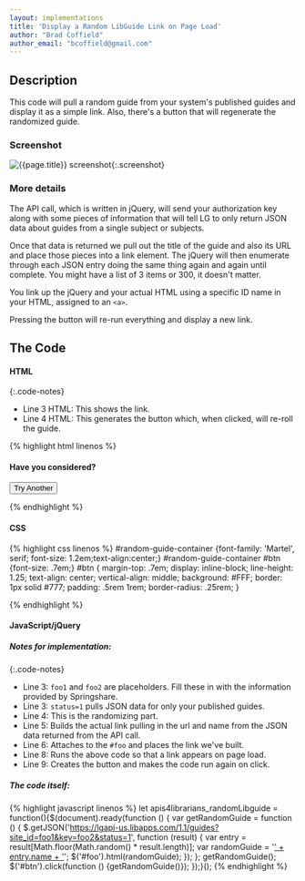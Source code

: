 ```yaml
---
layout: implementations
title: 'Display a Random LibGuide Link on Page Load'
author: "Brad Coffield"
author_email: "bcoffield@gmail.com"
---
```


## Description
        
This code will pull a random guide from your system's published guides and display it as a simple link. Also, there's a button that will regenerate the randomized guide.

### Screenshot

![{{page.title}} screenshot]({{site.baseurl}}/assets/{{page.title}}-screenshot.jpg){:.screenshot}

       
### More details
The API call, which is written in jQuery, will send your authorization key along with some pieces of information that will tell LG to only return JSON data about guides from a single subject or subjects.
        
Once that data is returned we pull out the title of the guide and also its URL and place those pieces into a link element. The jQuery will then enumerate through each JSON entry doing the same thing again and again until complete. You might have a list of 3 items or 300, it doesn't matter.
        
You link up the jQuery and your actual HTML using a specific ID name in your HTML, assigned to an ```<a>```. 

Pressing the button will re-run everything and display a new link.
 
    
## The Code

#### HTML

{:.code-notes}
* Line 3 HTML: This shows the link.
* Line 4 HTML: This generates the button which, when clicked, will re-roll the guide.

{% highlight html linenos %}
<div id="random-guide-container">
    <h4>Have you considered?</h4>
    <div id="foo"></div>
    <input type="button" id="btn" value="Try Another" />
</div>

{% endhighlight %}

#### CSS

{% highlight css linenos %}
#random-guide-container {font-family: 'Martel', serif; font-size: 1.2em;text-align:center;}
#random-guide-container #btn {font-size: .7em;}
#btn { margin-top: .7em; display: inline-block; line-height: 1.25; text-align: center; vertical-align: middle; background: #FFF; border: 1px solid #777; padding: .5rem 1rem; border-radius: .25rem; }

{% endhighlight %}



#### JavaScript/jQuery

##### Notes for implementation:

{:.code-notes}
* Line 3: `foo1` and `foo2` are placeholders. Fill these in with the information provided by Springshare.
* Line 3: `status=1` pulls JSON data for only your published guides.
* Line 4: This is the randomizing part.
* Line 5: Builds the actual link pulling in the url and name from the JSON data returned from the API call.
* Line 6: Attaches to the `#foo` and places the link we've built.
* Line 8: Runs the above code so that a link appears on page load.
* Line 9: Creates the button and makes the code run again on click.


##### The code itself:
{% highlight javascript linenos %}
 let apis4librarians_randomLibguide = function(){$(document).ready(function () {
       var getRandomGuide = function () {
           $.getJSON('https://lgapi-us.libapps.com/1.1/guides?site_id=foo1&key=foo2&status=1', function (result) {
               var entry = result[Math.floor(Math.random() * result.length)];
               var randomGuide = '<a href="' + entry.url + '">' + entry.name + '</a>';
               $('#foo').html(randomGuide);
           }); };
       getRandomGuide();
       $('#btn').click(function () {getRandomGuide()}); });}();
 {% endhighlight %}

